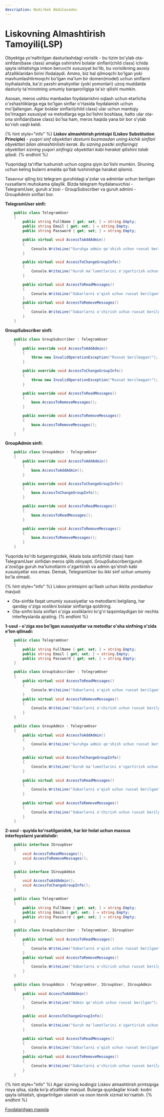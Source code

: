 ```yaml
---
description: Nodirbek Abdulaxadov
---
```


# Liskovning Almashtirish Tamoyili\(LSP\)

Obyektga yo'naltirilgan dasturlashdagi vorislik - bu tizim bo'ylab ota-sinfdan(base class) amalga oshirishni bolalar sinflari(child class) ichida qayta ishlatishga imkon beruvchi xususiyat bo'lib, bu vorislikning asosiy afzalliklaridan birini ifodalaydi. Ammo, biz hal qilmoqchi bo'lgan yoki mavhumlashtirmoqchi bo'lgan ma'lum bir domen(model) uchun sinflarni loyihalashda, ba'zi yaxshi amaliyotlar (yoki yomonlari) uzoq muddatda dasturiy ta'minotning umumiy barqarorligiga ta'sir qilishi mumkin.

Asosan, meros ushbu manbadan foydalanishni oqlash uchun etarlicha o'xshashliklarga ega bo'lgan sinflar o'rtasida foydalanish uchun mo'ljallangan. Agar bolalar sinflari(child class) ular uchun mantiqiy bo'lmagan xususiyat va metodlarga ega bo'lishni boshlasa, hatto ular ota-ona sinfidan(base class) bo'lsa ham, meros haqida yana bir bor o'ylab ko'rish vaqti keldi.

{% hint style="info" %}
**Liskov almashtirish printsipi (Liskov Substitution Principle)** - _yuqori sinf obyektlari dasturni buzmasdan uning kichik sinflari obyektlari bilan almashtirilishi kerak. Bu sizning pastki sinflaringiz obyektlari sizning yuqori sinfingiz obyektlari kabi harakat qilishini talab qiladi._
{% endhint %}

Yuqoridagi ta'riflar tushunish uchun ozgina qiyin bo'lishi mumkin. Shuning uchun keling bularni amalda qo'llab tushinishga harakat qilamiz.

Tasavvur qiling biz telegram guruhidagi a'zolar va adminlar uchun berilgan ruxsatlarni muhokama qilaylik. Bizda telegram foydalanuvchisi - TelegramUser, guruh a'zosi - GroupSubscriber va guruh admini - GroupAdmin sinflari bor.

**TelegramUser sinfi:**

```csharp
    public class TelegramUser
    {
        public string FullName { get; set; } = string.Empty;
        public string Email { get; set; } = string.Empty;
        public string Password { get; set; } = string.Empty;

        public virtual void AccessToAddAdmin()
        {
            Console.WriteLine("Guruhga admin qo'shish uchun ruxsat berilgan");
        }

        public virtual void AccessToChangeGroupInfo()
        {
            Console.WriteLine("Guruh ma'lumotlarini o'zgartirish uchun ruxsat berilgan");
        }

        public virtual void AccessToReadMessages()
        {
            Console.WriteLine("Xabarlarni o'qish uchun ruxsat berilgan");
        }
        public virtual void AccessToRemoveMessages()
        {
            Console.WriteLine("Xabarlarni o'chirish uchun ruxsat berilgan");
        }
    }
```

**GroupSubscriber sinfi:**

```csharp
    public class GroupSubscriber : TelegramUser
    {
        public override void AccessToAddAdmin()
        {
            throw new InvalidOperationException("Ruxsat berilmagan!");
        }

        public override void AccessToChangeGroupInfo()
        {
            throw new InvalidOperationException("Ruxsat berilmagan!");
        }

        public override void AccessToReadMessages()
        {
            base.AccessToRemoveMessages();
        }

        public override void AccessToRemoveMessages()
        {
            base.AccessToRemoveMessages();
        }
    }
```

**GroupAdmin sinfi:**

```csharp
    public class GroupAdmin : TelegramUser
    {
        public override void AccessToAddAdmin()
        {
            base.AccessToAddAdmin();
        }

        public override void AccessToChangeGroupInfo()
        {
            base.AccessToChangeGroupInfo();
        }

        public override void AccessToReadMessages()
        {
            base.AccessToReadMessages();
        }

        public override void AccessToRemoveMessages()
        {
            base.AccessToRemoveMessages();
        }
    }
```

Yuqorida ko'rib turganingizdek, ikkala bola sinf(child class) ham TelegramUser sinfidan meros qilib olinyapti. GroupSubscriber(guruh a'zosi)ga guruh ma'lumotlarini o'zgartirish va admin qo'shish kabi xususiyatlar xos emas. Demak, TelegramUser bu ikki sinf uchun umumiy bo'la olmadi.


{% hint style="info" %}
Liskov printsipini qo'llash uchun ikkita yondashuv mavjud:

* Ota-sinfda faqat umumiy xususiyatlar va metodlarni belgilang, har qanday o'ziga xoslikni bolalar sinflariga qoldiring.
* Ota-sinfni bola sinflari o'ziga xosliklarini to'g'ri taqsimlaydigan bir nechta interfeyslarda  ajrating.
{% endhint %}

**1-usul - o'ziga xos bo'lgan xususiyatlar va metodlar o'sha sinfning o'zida e'lon qilinadi:**

```csharp
    public class TelegramUser
    {
        public string FullName { get; set; } = string.Empty;
        public string Email { get; set; } = string.Empty;
        public string Password { get; set; } = string.Empty;
    }

    public class GroupSubscriber : TelegramUser
    {
        public virtual void AccessToReadMessages()
        {
            Console.WriteLine("Xabarlarni o'qish uchun ruxsat berilgan");
        }
        public virtual void AccessToRemoveMessages()
        {
            Console.WriteLine("Xabarlarni o'chirish uchun ruxsat berilgan");
        }
    }

    public class GroupAdmin : TelegramUser
    {        
        public virtual void AccessToAddAdmin()
        {
            Console.WriteLine("Guruhga admin qo'shish uchun ruxsat berilgan");
        }

        public virtual void AccessToChangeGroupInfo()
        {
            Console.WriteLine("Guruh ma'lumotlarini o'zgartirish uchun ruxsat berilgan");
        }
        
        public virtual void AccessToReadMessages()
        {
            Console.WriteLine("Xabarlarni o'qish uchun ruxsat berilgan");
        }
        
        public virtual void AccessToRemoveMessages()
        {
            Console.WriteLine("Xabarlarni o'chirish uchun ruxsat berilgan");
        }
    }
```

**2-usul - quyida ko'rsatilganidek, har bir holat uchun maxsus interfeyslarni yaratishdir:**

```csharp
    public interface IGroupUser
    {
        void AccessToReadMessages();
        void AccessToRemoveMessages();
    }

    public interface IGroupAdmin
    {
        void AccessToAddAdmin();
        void AccessToChangeGroupInfo();
    }

    public class TelegramUser
    {
        public string FullName { get; set; } = string.Empty;
        public string Email { get; set; } = string.Empty;
        public string Password { get; set; } = string.Empty;
    }

    public class GroupSubscriber : TelegramUser, IGroupUser
    {
        public virtual void AccessToReadMessages()
        {
            Console.WriteLine("Xabarlarni o'qish uchun ruxsat berilgan");
        }
        public virtual void AccessToRemoveMessages()
        {
            Console.WriteLine("Xabarlarni o'chirish uchun ruxsat berilgan");
        }
    }

    public class GroupAdmin : TelegramUser, IGroupUser, IGroupAdmin
    {
        public void AccessToAddAdmin()
        {
            Console.WriteLine("Admin qo'shish uchun ruxsat berilgan");
        }

        public void AccessToChangeGroupInfo()
        {
            Console.WriteLine("Guruh ma'lumotlarini o'zgartirish uchun ruxsat berilgan");
        }

        public virtual void AccessToReadMessages()
        {
            Console.WriteLine("Xabarlarni o'qish uchun ruxsat berilgan");
        }
        public virtual void AccessToRemoveMessages()
        {
            Console.WriteLine("Xabarlarni o'chirish uchun ruxsat berilgan");
        }
    }
```

{% hint style="info" %}
    Agar sizning kodingiz Liskov almashtirish printsipiga rioya qilsa, sizda ko'p afzalliklar mavjud. Bularga quyidagilar kiradi: kodni qayta ishlatish, qisqartirilgan ulanish va oson texnik xizmat ko'rsatish.
{% endhint %}

[Foydalanilgan maqola](https://medium.com/@alexandre.malavasi/liskov-substitution-principle-in-c-1f4bdff2b92f)
